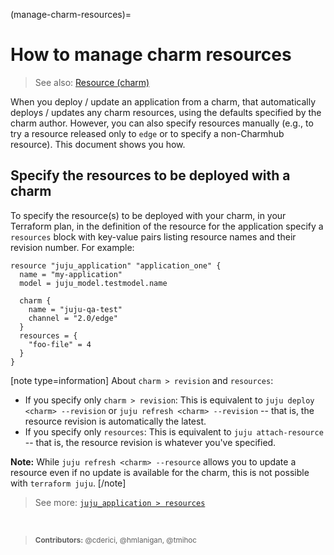 (manage-charm-resources)=
# How to manage charm resources

> See also: [Resource (charm)](/t/11312)

When you deploy / update an application from a charm, that automatically deploys / updates any charm resources, using the defaults specified by the charm author. However, you can also specify resources manually (e.g., to try a resource released only to `edge` or to specify a non-Charmhub resource). This document shows you how.

## Specify the resources to be deployed with a charm


To specify the resource(s) to be deployed with your charm, in your Terraform plan, in the definition of the resource for the application specify a `resources` block with key-value pairs listing resource names and their revision number. For example:

```text
resource "juju_application" "application_one" {
  name = "my-application"
  model = juju_model.testmodel.name
  
  charm {
    name = "juju-qa-test"
    channel = "2.0/edge"
  }
  resources = {
    "foo-file" = 4
  }
}
```


[note type=information]
About `charm > revision` and `resources`:
- If you specify only `charm > revision`: This is equivalent to `juju deploy <charm> --revision` or `juju refresh <charm> --revision` -- that is, the resource revision is automatically the latest.
- If you specify only `resources`: This is equivalent to `juju attach-resource` -- that is, the resource revision is whatever you've specified.

**Note:** While `juju refresh <charm> --resource` allows you to update a resource even if no update is available for the charm, this is not possible with `terraform juju`.
[/note]

> See more: [`juju_application > resources`](https://registry.terraform.io/providers/juju/juju/latest/docs/resources/application#resources)





<br>

> <small>**Contributors:** @cderici, @hmlanigan, @tmihoc </small>

